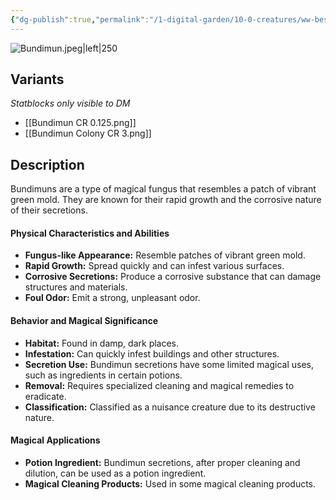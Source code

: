 ```yaml
---
{"dg-publish":true,"permalink":"/1-digital-garden/10-0-creatures/ww-bestiary/bundimun/","tags":["#creature","beast"]}
---
```



![Bundimun.jpeg|left|250](/img/user/1%20DIGITAL%20GARDEN/10.0%20CREATURES/(Attachments)/WW%20Bestiary/Bundimun.jpeg)

## Variants
*Statblocks only visible to DM*
- [[Bundimun CR 0.125.png]]
- [[Bundimun Colony CR 3.png]]

## Description

Bundimuns are a type of magical fungus that resembles a patch of vibrant green mold. They are known for their rapid growth and the corrosive nature of their secretions.

#### Physical Characteristics and Abilities

* **Fungus-like Appearance:** Resemble patches of vibrant green mold.
* **Rapid Growth:** Spread quickly and can infest various surfaces.
* **Corrosive Secretions:** Produce a corrosive substance that can damage structures and materials.
* **Foul Odor:** Emit a strong, unpleasant odor.

#### Behavior and Magical Significance

* **Habitat:** Found in damp, dark places.
* **Infestation:** Can quickly infest buildings and other structures.
* **Secretion Use:** Bundimun secretions have some limited magical uses, such as ingredients in certain potions.
* **Removal:** Requires specialized cleaning and magical remedies to eradicate.
* **Classification:** Classified as a nuisance creature due to its destructive nature.

#### Magical Applications

* **Potion Ingredient:** Bundimun secretions, after proper cleaning and dilution, can be used as a potion ingredient.
* **Magical Cleaning Products:** Used in some magical cleaning products.
